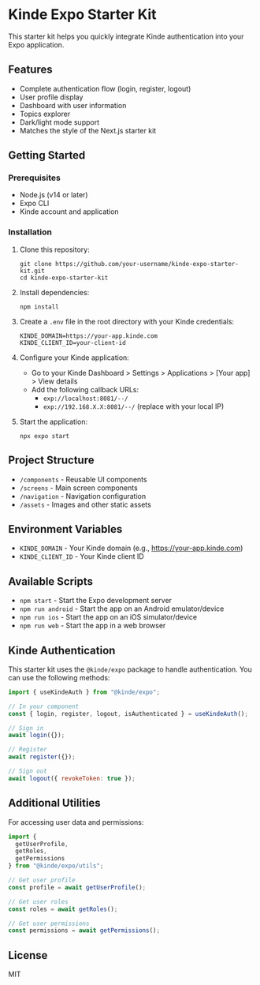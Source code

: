 # Kinde Expo Starter Kit

This starter kit helps you quickly integrate Kinde authentication into your Expo application.

## Features

- Complete authentication flow (login, register, logout)
- User profile display
- Dashboard with user information
- Topics explorer
- Dark/light mode support
- Matches the style of the Next.js starter kit

## Getting Started

### Prerequisites

- Node.js (v14 or later)
- Expo CLI
- Kinde account and application

### Installation

1. Clone this repository:
   ```
   git clone https://github.com/your-username/kinde-expo-starter-kit.git
   cd kinde-expo-starter-kit
   ```

2. Install dependencies:
   ```
   npm install
   ```

3. Create a `.env` file in the root directory with your Kinde credentials:
   ```
   KINDE_DOMAIN=https://your-app.kinde.com
   KINDE_CLIENT_ID=your-client-id
   ```

4. Configure your Kinde application:
   - Go to your Kinde Dashboard > Settings > Applications > [Your app] > View details
   - Add the following callback URLs:
     - `exp://localhost:8081/--/`
     - `exp://192.168.X.X:8081/--/` (replace with your local IP)

5. Start the application:
   ```
   npx expo start
   ```

## Project Structure

- `/components` - Reusable UI components
- `/screens` - Main screen components
- `/navigation` - Navigation configuration
- `/assets` - Images and other static assets

## Environment Variables

- `KINDE_DOMAIN` - Your Kinde domain (e.g., https://your-app.kinde.com)
- `KINDE_CLIENT_ID` - Your Kinde client ID

## Available Scripts

- `npm start` - Start the Expo development server
- `npm run android` - Start the app on an Android emulator/device
- `npm run ios` - Start the app on an iOS simulator/device
- `npm run web` - Start the app in a web browser

## Kinde Authentication

This starter kit uses the `@kinde/expo` package to handle authentication. You can use the following methods:

```javascript
import { useKindeAuth } from "@kinde/expo";

// In your component
const { login, register, logout, isAuthenticated } = useKindeAuth();

// Sign in
await login({});

// Register
await register({});

// Sign out
await logout({ revokeToken: true });
```

## Additional Utilities

For accessing user data and permissions:

```javascript
import { 
  getUserProfile, 
  getRoles, 
  getPermissions 
} from "@kinde/expo/utils";

// Get user profile
const profile = await getUserProfile();

// Get user roles
const roles = await getRoles();

// Get user permissions
const permissions = await getPermissions();
```

## License

MIT